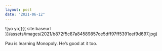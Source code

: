 ```yaml
---
layout: post
date: "2021-06-12"
---
```


![yo yo]({{ site.baseurl }}/assets/images/2021/b872f5c87a84589857ce5dff97ff5391eef9d697.jpg)

Pau is learning Monopoly. He’s good at it too.
